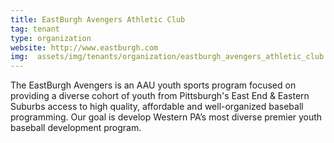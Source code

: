 ```yaml
---
title: EastBurgh Avengers Athletic Club
tag: tenant
type: organization
website: http://www.eastburgh.com
img:  assets/img/tenants/organization/eastburgh_avengers_athletic_club.jpg
---
```


The EastBurgh Avengers is an AAU youth sports program focused on providing a diverse cohort of youth from Pittsburgh's East End & Eastern Suburbs access to high quality, affordable and well-organized baseball programming. Our goal is develop Western PA’s most diverse premier youth baseball development program.
